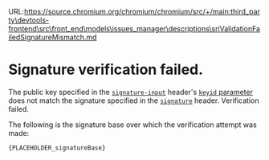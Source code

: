 URL:https://source.chromium.org/chromium/chromium/src/+/main:third_party\devtools-frontend\src\front_end\models\issues_manager\descriptions\sriValidationFailedSignatureMismatch.md
# Signature verification failed.

The public key specified in the [`signature-input`](signatureInputHeader)
header's [`keyid` parameter](signatureParameters) does not match the signature
specified in the [`signature`](signatureHeader) header. Verification failed.

The following is the signature base over which the verification attempt was made:

```
{PLACEHOLDER_signatureBase}
```

